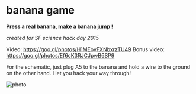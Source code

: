 # banana game
**Press a real banana, make a banana jump !**

*created for SF science hack day 2015*

Video: https://goo.gl/photos/H1MEovFXNbxrzTU49
Bonus video: https://goo.gl/photos/Ef6cK3RJCJpwB6SP9

For the schematic, just plug A5 to the banana and hold a wire to the ground on the other hand. I let you hack your way through!

![photo](http://dam.io/photo.jpg)
